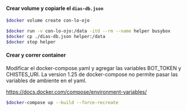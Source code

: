 #### Crear volume y copiarle el `dias-db.json`

```bash
$docker volume create con-lo-ojo

$docker run -v con-lo-ojo:/data -itd --rm --name helper busybox
$docker cp ./dias-db.json helper:/data
$docker stop helper
```

#### Crear y correr container

Modificar el docker-compose.yaml y agregar las variables BOT_TOKEN y CHISTES_URI. 
La version 1.25 de docker-compose no permite pasar las variables de ambiente en el yaml.

https://docs.docker.com/compose/environment-variables/

```bash
$docker-compose up --build --force-recreate
```